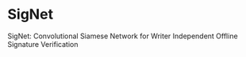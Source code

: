 # SigNet
SigNet: Convolutional Siamese Network for Writer Independent Offline Signature Verification
